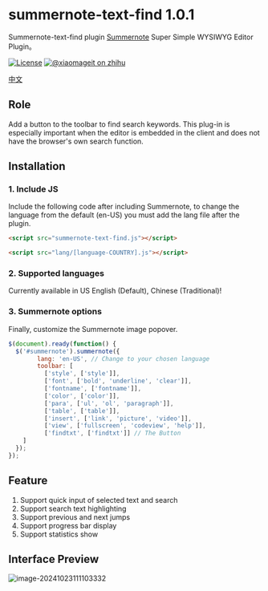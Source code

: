 # summernote-text-find 1.0.1

Summernote-text-find plugin
[Summernote](https://github.com/summernote/summernote/) Super Simple WYSIWYG Editor Plugin。



[![License](https://img.shields.io/badge/license-MIT-4EB1BA.svg?style=flat-square)](https://github.com/maruifu/summernote-text-find/blob/main/LICENSE)
[![@xiaomageit on zhihu](https://img.shields.io/badge/zhihu-@xiaomageit-red.svg?style=flat-square)](https://www.zhihu.com/people/xiaomageit)

[中文](README_ZH.md)

## Role

Add a button to the toolbar to find search keywords. This plug-in is especially important when the editor is embedded in the client and does not have the browser's own search function.


## Installation


### 1. Include JS

Include the following code after including Summernote, to change the language from the default (en-US) you must add the lang file after the plugin.
```html
<script src="summernote-text-find.js"></script>
```
```html
<script src="lang/[language-COUNTRY].js"></script>
```

### 2. Supported languages
Currently available in US English (Default),  Chinese (Traditional)!

### 3. Summernote options
Finally, customize the Summernote image popover.

````javascript
$(document).ready(function() {
  $('#summernote').summernote({
        lang: 'en-US', // Change to your chosen language
        toolbar: [
          ['style', ['style']],
          ['font', ['bold', 'underline', 'clear']],
          ['fontname', ['fontname']],
          ['color', ['color']],
          ['para', ['ul', 'ol', 'paragraph']],
          ['table', ['table']],
          ['insert', ['link', 'picture', 'video']],
          ['view', ['fullscreen', 'codeview', 'help']],
          ['findtxt', ['findtxt']] // The Button 
    ]
  });
});
````

## Feature

1. Support quick input of selected text and search
2. Support search text highlighting
3. Support previous and next jumps
4. Support progress bar display
5. Support statistics show 



## Interface Preview

![image-20241023111103332](https://nas.mrf.ink:10001/images/2024/10/23/image-20241023111103332.png)

